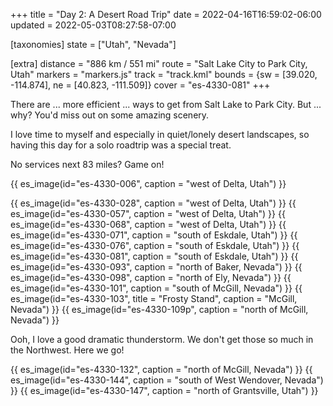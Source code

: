 +++
title = "Day 2: A Desert Road Trip"
date = 2022-04-16T16:59:02-06:00
updated = 2022-05-03T08:27:58-07:00

[taxonomies]
state = ["Utah", "Nevada"]

[extra]
distance = "886 km / 551 mi"
route = "Salt Lake City to Park City, Utah"
markers = "markers.js"
track = "track.kml"
bounds = {sw = [39.020, -114.874], ne = [40.823, -111.509]}
cover = "es-4330-081"
+++


There are ... more efficient ... ways to get from Salt Lake to Park City.
But ... why? You'd miss out on some amazing scenery.

<!-- more -->

I love time to myself and especially in quiet/lonely desert landscapes, so having this day for a solo roadtrip was a special treat.

No services next 83 miles? Game on!

{{ es_image(id="es-4330-006", caption = "west of Delta, Utah") }}

{{ es_image(id="es-4330-028", caption = "west of Delta, Utah") }}
{{ es_image(id="es-4330-057", caption = "west of Delta, Utah") }}
{{ es_image(id="es-4330-068", caption = "west of Delta, Utah") }}
{{ es_image(id="es-4330-071", caption = "south of Eskdale, Utah") }}
{{ es_image(id="es-4330-076", caption = "south of Eskdale, Utah") }}
{{ es_image(id="es-4330-081", caption = "south of Eskdale, Utah") }}
{{ es_image(id="es-4330-093", caption = "north of Baker, Nevada") }}
{{ es_image(id="es-4330-098", caption = "north of Ely, Nevada") }}
{{ es_image(id="es-4330-101", caption = "south of McGill, Nevada") }}
{{ es_image(id="es-4330-103", title = "Frosty Stand", caption = "McGill, Nevada") }}
{{ es_image(id="es-4330-109p", caption = "north of McGill, Nevada") }}

Ooh, I love a good dramatic thunderstorm. We don't get those so much in the Northwest. Here we go!

{{ es_image(id="es-4330-132", caption = "north of McGill, Nevada") }}
{{ es_image(id="es-4330-144", caption = "south of West Wendover, Nevada") }}
{{ es_image(id="es-4330-147", caption = "north of Grantsville, Utah") }}
